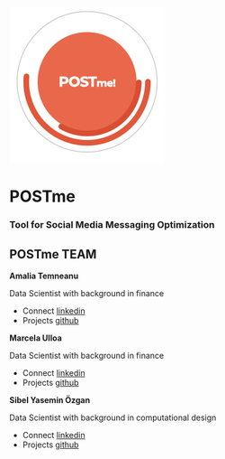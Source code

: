![logo](https://github.com/marcelaulloa/POSTme/blob/main/postme-logo.jpg)

# POSTme
### Tool for Social Media Messaging Optimization

## POSTme TEAM

**Amalia Temneanu**

Data Scientist with background in finance
- Connect [linkedin](https://www.linkedin.com/in/amalia-temneanu-02090926/)
- Projects [github](https://github.com/AmaliaTemneanu)

**Marcela Ulloa**

Data Scientist with background in finance
- Connect [linkedin](https://www.linkedin.com/in/marcelaulloa/)
- Projects [github](https://github.com/marcelaulloa)


**Sibel Yasemin Özgan**

Data Scientist with background in computational design
- Connect [linkedin](https://www.linkedin.com/in/sibelyozgan/)
- Projects [github](https://github.com/sibelyozgan)
